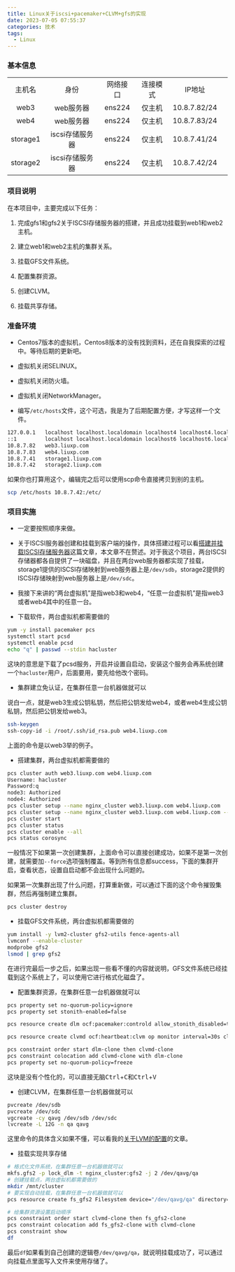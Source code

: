 ```yaml
---
title: Linux关于iscsi+pacemaker+CLVM+gfs的实现
date: 2023-07-05 07:55:37
categories: 技术
tags:
  - Linux
---
```


### 基本信息

|||||||
|:-:|:-:|:-:|:-:|:-:|:-:|
|主机名|身份|网络接口|连接模式|IP地址|
|web3|web服务器|ens224|仅主机|10.8.7.82/24|
|web4|web服务器|ens224|仅主机|10.8.7.83/24|
|storage1|iscsi存储服务器|ens224|仅主机|10.8.7.41/24|
|storage2|iscsi存储服务器|ens224|仅主机|10.8.7.42/24|

### 项目说明

在本项目中，主要完成以下任务：

1. 完成gfs1和gfs2关于ISCSI存储服务器的搭建，并且成功挂载到web1和web2主机。

<!-- more -->

2. 建立web1和web2主机的集群关系。

3. 挂载GFS文件系统。

4. 配置集群资源。

5. 创建CLVM。

6. 挂载共享存储。

### 准备环境

* Centos7版本的虚拟机，Centos8版本的没有找到资料，还在自我探索的过程中。等待后期的更新吧。

* 虚拟机关闭SELINUX。

* 虚拟机关闭防火墙。

* 虚拟机关闭NetworkManager。

* 编写`/etc/hosts`文件，这个可选，我是为了后期配置方便，才写这样一个文件。

```bash
127.0.0.1   localhost localhost.localdomain localhost4 localhost4.localdomain4
::1         localhost localhost.localdomain localhost6 localhost6.localdomain6
10.8.7.82   web3.liuxp.com
10.8.7.83   web4.liuxp.com
10.8.7.41   storage1.liuxp.com
10.8.7.42   storage2.liuxp.com
```

如果你也打算用这个，编辑完之后可以使用scp命令直接拷贝到别的主机。

```bash
scp /etc/hosts 10.8.7.42:/etc/
```

### 项目实施

* 一定要按照顺序来做。

* 关于ISCSI服务器创建和挂载到客户端的操作，具体搭建过程可以看[搭建并挂载ISCSI存储服务器](https://nustarain.gitee.io/2023/07/04/ISCSI/)这篇文章，本文章不在赘述。对于我这个项目，两台ISCSI存储器都各自提供了一块磁盘，并且在两台web服务器都实现了挂载，storage1提供的ISCSI存储映射到web服务器上是`/dev/sdb`，storage2提供的ISCSI存储映射到web服务器上是`/dev/sdc`。

* 我接下来讲的“两台虚拟机”是指web3和web4，“任意一台虚拟机”是指web3或者web4其中的任意一台。

* 下载软件，两台虚拟机都需要做的

```bash
yum -y install pacemaker pcs
systemctl start pcsd
systemctl enable pcsd
echo "q" | passwd --stdin hacluster
```

这块的意思是下载了pcsd服务，开启并设置自启动，安装这个服务会再系统创建一个`hacluster`用户，后面要用，要先给他改个密码。

* 集群建立免认证，在集群任意一台机器做就可以

说白一点，就是web3生成公钥私钥，然后把公钥发给web4，或者web4生成公钥私钥，然后把公钥发给web3。

```bash
ssh-keygen
ssh-copy-id -i /root/.ssh/id_rsa.pub web4.liuxp.com
```

上面的命令是以web3举的例子。

* 搭建集群，两台虚拟机都需要做的

```bash
pcs cluster auth web3.liuxp.com web4.liuxp.com
Username: hacluster
Password:q
node3: Authorized
node4: Authorized
pcs cluster setup --name nginx_cluster web3.liuxp.com web4.liuxp.com
pcs cluster setup --name nginx_cluster web3.liuxp.com web4.liuxp.com --force # 如果报错就强制执行进行覆盖
pcs cluster start
pcs cluster status
pcs cluster enable --all
pcs status corosync
```

一般情况下如果第一次创建集群，上面命令可以直接创建成功，如果不是第一次创建，就需要加`--force`选项强制覆盖。等到所有信息都success，下面的集群开启，查看状态，设置自启动都不会出现什么问题的。

如果第一次集群出现了什么问题，打算重新做，可以通过下面的这个命令摧毁集群，然后再强制建立集群。

```bash
pcs cluster destroy
```

* 挂载GFS文件系统，两台虚拟机都需要做的

```bash
yum install -y lvm2-cluster gfs2-utils fence-agents-all
lvmconf --enable-cluster
modprobe gfs2
lsmod | grep gfs2 
```

在进行完最后一步之后，如果出现一些看不懂的内容就说明，GFS文件系统已经挂载到这个系统上了，可以使用它进行格式化磁盘了。

* 配置集群资源，在集群任意一台机器做就可以

```bash
pcs property set no-quorum-policy=ignore
pcs property set stonith-enabled=false

pcs resource create dlm ocf:pacemaker:controld allow_stonith_disabled=true op monitor interval=30s clone interleave=true ordered=true

pcs resource create clvmd ocf:heartbeat:clvm op monitor interval=30s clone interleave=true ordered=true

pcs constraint order start dlm-clone then clvmd-clone
pcs constraint colocation add clvmd-clone with dlm-clone
pcs property set no-quorum-policy=freeze
```

这块是没有个性化的，可以直接无脑<kbd>Ctrl</kbd>+<kbd>C</kbd>和<kbd>Ctrl</kbd>+<kbd>V</kbd>

* 创建CLVM，在集群任意一台机器做就可以

```bash
pvcreate /dev/sdb
pvcreate /dev/sdc
vgcreate -cy qavg /dev/sdb /dev/sdc
lvcreate -L 12G -n qa qavg
```

这里命令的具体含义如果不懂，可以看我的[关于LVM的配置](https://nustarain.gitee.io/2023/07/04/LVM/)的文章。

* 挂载实现共享存储

```bash
# 格式化文件系统，在集群任意一台机器做就可以
mkfs.gfs2 -p lock_dlm -t nginx_cluster:gfs2 -j 2 /dev/qavg/qa
# 创建挂载点，两台虚拟机都需要做的
mkdir /mnt/cluster
# 要实现自动挂载，在集群任意一台机器做就可以
pcs resource create fs_gfs2 Filesystem device="/dev/qavg/qa" directory="/mnt/cluster" fstype="gfs2" options="noatime,nodiratime" op monitor interval=10s clone interleave=true

# 给集群资源设置启动顺序
pcs constraint order start clvmd-clone then fs_gfs2-clone
pcs constraint colocation add fs_gfs2-clone with clvmd-clone
pcs constraint show
df
```

最后`df`如果看到自己创建的逻辑卷`/dev/qavg/qa`，就说明挂载成功了，可以通过向挂载点里面写入文件来使用存储了。